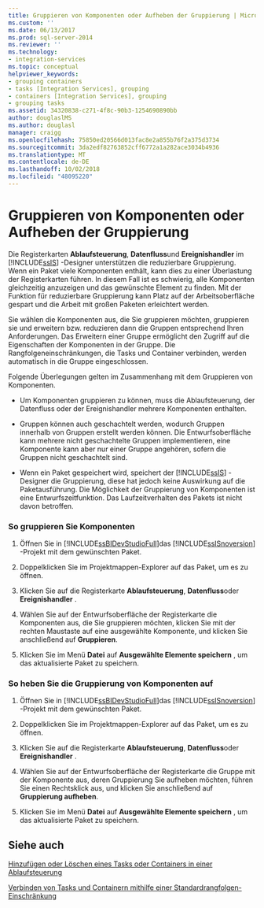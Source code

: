 ```yaml
---
title: Gruppieren von Komponenten oder Aufheben der Gruppierung | Microsoft-Dokumentation
ms.custom: ''
ms.date: 06/13/2017
ms.prod: sql-server-2014
ms.reviewer: ''
ms.technology:
- integration-services
ms.topic: conceptual
helpviewer_keywords:
- grouping containers
- tasks [Integration Services], grouping
- containers [Integration Services], grouping
- grouping tasks
ms.assetid: 34320838-c271-4f8c-90b3-1254690890bb
author: douglaslMS
ms.author: douglasl
manager: craigg
ms.openlocfilehash: 75850ed20566d013fac8e2a855b76f2a375d3734
ms.sourcegitcommit: 3da2edf82763852cff6772a1a282ace3034b4936
ms.translationtype: MT
ms.contentlocale: de-DE
ms.lasthandoff: 10/02/2018
ms.locfileid: "48095220"
---
```

# <a name="group-or-ungroup-components"></a>Gruppieren von Komponenten oder Aufheben der Gruppierung
  Die Registerkarten **Ablaufsteuerung**, **Datenfluss**und **Ereignishandler** im [!INCLUDE[ssIS](../includes/ssis-md.md)] -Designer unterstützen die reduzierbare Gruppierung. Wenn ein Paket viele Komponenten enthält, kann dies zu einer Überlastung der Registerkarten führen. In diesem Fall ist es schwierig, alle Komponenten gleichzeitig anzuzeigen und das gewünschte Element zu finden. Mit der Funktion für reduzierbare Gruppierung kann Platz auf der Arbeitsoberfläche gespart und die Arbeit mit großen Paketen erleichtert werden.  
  
 Sie wählen die Komponenten aus, die Sie gruppieren möchten, gruppieren sie und erweitern bzw. reduzieren dann die Gruppen entsprechend Ihren Anforderungen. Das Erweitern einer Gruppe ermöglicht den Zugriff auf die Eigenschaften der Komponenten in der Gruppe. Die Rangfolgeneinschränkungen, die Tasks und Container verbinden, werden automatisch in die Gruppe eingeschlossen.  
  
 Folgende Überlegungen gelten im Zusammenhang mit dem Gruppieren von Komponenten.  
  
-   Um Komponenten gruppieren zu können, muss die Ablaufsteuerung, der Datenfluss oder der Ereignishandler mehrere Komponenten enthalten.  
  
-   Gruppen können auch geschachtelt werden, wodurch Gruppen innerhalb von Gruppen erstellt werden können. Die Entwurfsoberfläche kann mehrere nicht geschachtelte Gruppen implementieren, eine Komponente kann aber nur einer Gruppe angehören, sofern die Gruppen nicht geschachtelt sind.  
  
-   Wenn ein Paket gespeichert wird, speichert der [!INCLUDE[ssIS](../includes/ssis-md.md)] -Designer die Gruppierung, diese hat jedoch keine Auswirkung auf die Paketausführung. Die Möglichkeit der Gruppierung von Komponenten ist eine Entwurfszeitfunktion. Das Laufzeitverhalten des Pakets ist nicht davon betroffen.  
  
### <a name="to-group-components"></a>So gruppieren Sie Komponenten  
  
1.  Öffnen Sie in [!INCLUDE[ssBIDevStudioFull](../includes/ssbidevstudiofull-md.md)]das [!INCLUDE[ssISnoversion](../includes/ssisnoversion-md.md)] -Projekt mit dem gewünschten Paket.  
  
2.  Doppelklicken Sie im Projektmappen-Explorer auf das Paket, um es zu öffnen.  
  
3.  Klicken Sie auf die Registerkarte **Ablaufsteuerung**, **Datenfluss**oder **Ereignishandler** .  
  
4.  Wählen Sie auf der Entwurfsoberfläche der Registerkarte die Komponenten aus, die Sie gruppieren möchten, klicken Sie mit der rechten Maustaste auf eine ausgewählte Komponente, und klicken Sie anschließend auf **Gruppieren**.  
  
5.  Klicken Sie im Menü **Datei** auf **Ausgewählte Elemente speichern** , um das aktualisierte Paket zu speichern.  
  
### <a name="to-ungroup-components"></a>So heben Sie die Gruppierung von Komponenten auf  
  
1.  Öffnen Sie in [!INCLUDE[ssBIDevStudioFull](../includes/ssbidevstudiofull-md.md)]das [!INCLUDE[ssISnoversion](../includes/ssisnoversion-md.md)] -Projekt mit dem gewünschten Paket.  
  
2.  Doppelklicken Sie im Projektmappen-Explorer auf das Paket, um es zu öffnen.  
  
3.  Klicken Sie auf die Registerkarte **Ablaufsteuerung**, **Datenfluss**oder **Ereignishandler** .  
  
4.  Wählen Sie auf der Entwurfsoberfläche der Registerkarte die Gruppe mit der Komponente aus, deren Gruppierung Sie aufheben möchten, führen Sie einen Rechtsklick aus, und klicken Sie anschließend auf **Gruppierung aufheben**.  
  
5.  Klicken Sie im Menü **Datei** auf **Ausgewählte Elemente speichern** , um das aktualisierte Paket zu speichern.  
  
## <a name="see-also"></a>Siehe auch  
 [Hinzufügen oder Löschen eines Tasks oder Containers in einer Ablaufsteuerung](control-flow/add-or-delete-a-task-or-a-container-in-a-control-flow.md)  
     
 [Verbinden von Tasks und Containern mithilfe einer Standardrangfolgen-Einschränkung](../../2014/integration-services/connect-tasks-and-containers-by-using-a-default-precedence-constraint.md)  
  
  

